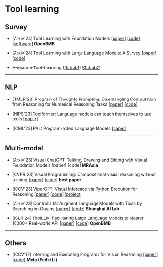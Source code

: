 # Tool learning

## Survey

- [Arxiv'24] Tool Learning with Foundation Models [[paper](https://arxiv.org/abs/2304.08354)] [[code](https://github.com/thunlp/ToolLearningPapers)] [[software](https://github.com/OpenBMB/BMTools)]  **OpenBMB**

- [Arxiv'24] Tool Learning with Large Language Models: A Survey [[paper](https://arxiv.org/abs/2405.17935)] [[code](https://github.com/quchangle1/LLM-Tool-Survey)]

- Awesome-Tool-Learning
 [[Github1](https://github.com/luban-agi/Awesome-Tool-Learning)]  [[Github2](https://github.com/zorazrw/awesome-tool-llm)]

---

## NLP

- [TMLR'23] Program of Thoughts Prompting: Disentangling Computation from Reasoning for Numerical Reasoning Tasks [[paper](https://arxiv.org/abs/2211.12588)] [[code](https://github.com/wenhuchen/program-of-thoughts)]

- [NIPS'23] Toolformer: Language models can teach themselves to use tools [[paper](https://arxiv.org/abs/2302.04761)]

- [ICML'23] PAL: Program-aided Language Models [[paper](https://arxiv.org/abs/2211.10435)]

---

## Multi-modal

- [Arxiv'23] Visual ChatGPT: Talking, Drawing and Editing with Visual Foundation Models [[paper](https://arxiv.org/abs/2303.04671)] [[code](https://github.com/chenfei-wu/TaskMatrix)] **MRAsia**

- [CVPR'23] Visual Programming: Compositional visual reasoning without training [[paper](https://arxiv.org/abs/2211.11559)] [[code](https://github.com/allenai/visprog)] **best paper**

- [ICCV'23] ViperGPT: Visual Inference via Python Execution for Reasoning [[paper](https://arxiv.org/abs/2303.08128)] [[code](https://github.com/cvlab-columbia/viper)] [[project](https://viper.cs.columbia.edu/)]

- [Arxiv'23] ControlLLM: Augment Language Models with Tools by Searching on Graphs [[paper](https://arxiv.org/abs/2310.17796)] [[code](https://github.com/opengvlab/controlllm)] **Shanghai AI Lab**

- [ICLR'24] ToolLLM: Facilitating Large Language Models to Master 16000+ Real-world API [[paper](https://arxiv.org/abs/2307.16789)] [[code](https://github.com/openbmb/toolbench)] **OpenBMB**

---

## Others

- [ICCV'17] Inferring and Executing Programs for Visual Reasoning [[paper](https://arxiv.org/abs/1705.03633)] [[code](https://github.com/facebookresearch/clevr-iep)] **Meta (Feifei Li)**